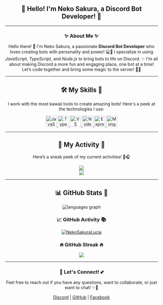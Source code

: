 <h2 align="center">🌸 Hello! I'm Neko Sakura, a Discord Bot Developer! 🌸</h2>

---

<div align="center">
  <h3>✨ About Me ✨</h3>
  <p>
    Hello there! 💖 I'm Neko Sakura, a passionate <strong>Discord Bot Developer</strong> who loves creating bots with personality and power! 💻🌸 
    I specialize in using <em>JavaScript</em>, <em>TypeScript</em>, and <em>Node.js</em> to bring bots to life on Discord. ✨
    I'm all about making Discord a more fun and engaging place, one bot at a time! Let’s code together and bring some magic to the server! 🦄✨
  </p>
</div>

---

<div align="center">
  <h2>🛠️ My Skills 🌟</h2>
  <p>
    I work with the most kawaii tools to create amazing bots! Here's a peek at the technologies I use:
  </p>
  <p>
    <a href="https://developer.mozilla.org/en-US/docs/Web/JavaScript" target="_blank" rel="noreferrer">
      <img src="https://raw.githubusercontent.com/danielcranney/readme-generator/main/public/icons/skills/javascript-colored.svg" width="36" height="36" alt="JavaScript" />
    </a>
    <a href="https://www.typescriptlang.org/" target="_blank" rel="noreferrer">
      <img src="https://raw.githubusercontent.com/danielcranney/readme-generator/main/public/icons/skills/typescript-colored.svg" width="36" height="36" alt="TypeScript" />
    </a>
    <a href="https://code.visualstudio.com/" target="_blank" rel="noreferrer">
      <img src="https://raw.githubusercontent.com/danielcranney/readme-generator/main/public/icons/skills/visualstudiocode.svg" width="36" height="36" alt="VS Code" />
    </a>
    <a href="https://nodejs.org/en/" target="_blank" rel="noreferrer">
      <img src="https://raw.githubusercontent.com/danielcranney/readme-generator/main/public/icons/skills/nodejs-colored.svg" width="36" height="36" alt="NodeJS" />
    </a>
    <a href="https://expressjs.com/" target="_blank" rel="noreferrer">
      <img src="https://raw.githubusercontent.com/danielcranney/readme-generator/main/public/icons/skills/express-colored.svg" width="36" height="36" alt="Express" />
    </a>
    <a href="https://www.mongodb.com/" target="_blank" rel="noreferrer">
      <img src="https://raw.githubusercontent.com/danielcranney/readme-generator/main/public/icons/skills/mongodb-colored.svg" width="36" height="36" alt="MongoDB" />
    </a>
  </p>
</div>

---

<div align="center">
  <h2>🎀 My Activity 🌙</h2>
  <p>Here’s a sneak peek of my current activities! 🌸🎧</p>
  
  <a href="https://discordapp.com/users/1031168461184978975" target="_blank">
    <img src="https://lanyard.cnrad.dev/api/1031168461184978975" />
  </a>

  <br/>

  <a href="https://open.spotify.com/user/lcjpn1qvagz3nkokz9ly82e50" target="_blank">
    <img src="https://spotify-recently-played-readme.vercel.app/api?user=31ns4dwvxymhxjeeg2j7yu2m7lya" />
  </a>
</div>

---

<div align="center">
  <h2>📊 GitHub Stats 🌟</h2>
  <img src="https://github-readme-stats.vercel.app/api/top-langs?username=NekoSakuraLucia&locale=en&hide_title=false&layout=compact&card_width=320&langs_count=5&theme=highcontrast&hide_border=true&bg_color=171717&title_color=ff66cc&text_color=ffffff&border_color=ff99cc" alt="languages graph" />
  
  <h3>📈 GitHub Activity 📚</h3>
  <a href="https://github.com/NekoSakuraLucia">
    <img src="https://github-readme-activity-graph.vercel.app/graph?username=NekoSakuraLucia&bg_color=171717&color=ff66cc&line=ff99cc&point=80b3ff&area=ffd3e3&hide_border=true" alt="NekoSakuraLucia" />
  </a>

  <h3>🔥 GitHub Streak 🔥</h3>
  <a href="http://www.github.com/NekoSakuraLucia">
    <img src="https://github-readme-streak-stats.herokuapp.com/?user=NekoSakuraLucia&stroke=000000&background=171717&ring=ff66cc&fire=ff66cc&currStreakNum=80b3ff&currStreakLabel=ff66cc&sideNums=ff99cc&sideLabels=9966cc&dates=ffffff&hide_border=true" />
  </a>
</div>

---

<div align="center">
  <h3>💬 Let's Connect! 💕</h3>
  <p>Feel free to reach out if you have any questions, want to collaborate, or just want to chat! ✨💖</p>
  <p>
    <a href="https://discordapp.com/users/1031168461184978975" target="_blank">Discord</a> | <a href="https://github.com/NekoSakuraLucia" target="_blank">GitHub</a> | <a href="https://facebook.com/cxllme.neko" target="_blank">Facebook</a>
  </p>
</div>

